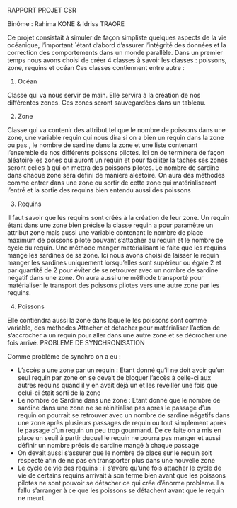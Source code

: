 RAPPORT PROJET CSR

Binôme :      Rahima KONE  &  Idriss TRAORE

Ce projet consistait à simuler de façon simpliste quelques aspects de la vie océanique, l’important ´étant d’abord d’assurer l’intégrité des données et la correction des comportements dans un monde parallèle.
Dans un premier temps nous avons choisi de créer 4 classes à savoir les classes : poissons, zone, requins et océan
Ces classes contiennent entre autre :
1.	Océan

Classe qui va nous servir de main. Elle servira à la création de nos différentes zones. Ces zones seront sauvegardées dans un tableau.

2.	Zone

Classe qui va contenir des attribut tel que le nombre de poissons dans une zone, une variable requin qui nous dira si on a bien un requin dans la zone ou pas , le nombre de sardine dans la zone et une liste contenant l’ensemble de nos différents poissons pilotes.
Ici on de terminera de façon aléatoire les zones qui auront un requin et pour faciliter la taches ses zones seront celles à qui on mettra des poissons pilotes. Le nombre de sardine dans chaque zone sera défini de manière aléatoire. On aura des méthodes comme entrer dans une zone ou sortir de cette zone qui matérialiseront l’entré et la sortie des requins bien entendu aussi des poissons

3.	Requins

Il faut savoir que les requins sont créés à la création de leur zone. Un requin étant dans une zone bien précise la classe requin a pour paramètre un  attribut zone mais aussi une variable contenant le nombre de place maximum de poissons pilote pouvant s’attacher au requin et le nombre de cycle du requin.
Une méthode manger matérialisant le faite que les requins mange les sardines de sa zone. Ici nous avons choisi de laisser le requin manger les sardines uniquement lorsqu’elles sont supérieur ou égale 2 et par quantité de 2 pour éviter de se retrouver avec un nombre de sardine négatif dans une zone.
On aura aussi une méthode transporté pour matérialiser le transport des poissons pilotes vers une autre zone par les requins.

4.	Poissons

Elle contiendra aussi la zone dans laquelle les poissons sont comme variable, des méthodes Attacher et détacher pour matérialiser l’action de s’accrocher a un requin pour aller dans une autre zone et se décrocher une fois arrivé.
PROBLEME DE SYNCHRONISATION

Comme problème de synchro on a eu :

-	L’accès a une zone par un requin : Etant donné qu’il ne doit avoir qu’un seul requin par zone on se devait de bloquer l’accès à celle-ci aux autres requins quand il  y en avait déjà un et les réveiller une fois que celui-ci était sorti de la zone
-	Le nombre de Sardine dans une zone : Etant donné que le nombre de sardine dans une zone ne se réinitialise pas après le passage d’un requin on pourrait se retrouver avec un nombre de sardine négatifs dans une zone après plusieurs passages de requin ou tout simplement après le passage d’un requin un peu trop gourmand. De ce faite on a mis en place un seuil à partir duquel le requin ne pourra pas manger et aussi définir un nombre précis de sardine mangé à chaque passage
-	On devait aussi s’assurer que le nombre de place sur le requin soit respecté afin de ne pas en transporter plus dans une nouvelle zone
-	Le cycle de vie des requins : il s’avère qu’une fois attacher le cycle de vie de certains requins arrivait à son terme bien avant que les poissons pilotes ne sont pouvoir se détacher ce qui crée d’énorme probleme.il a fallu s’arranger à ce que les poissons se détachent avant que le requin ne meurt.
